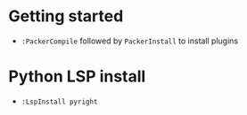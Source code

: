 # Getting started
* `:PackerCompile` followed by `PackerInstall` to install plugins

# Python LSP install
* `:LspInstall pyright`
